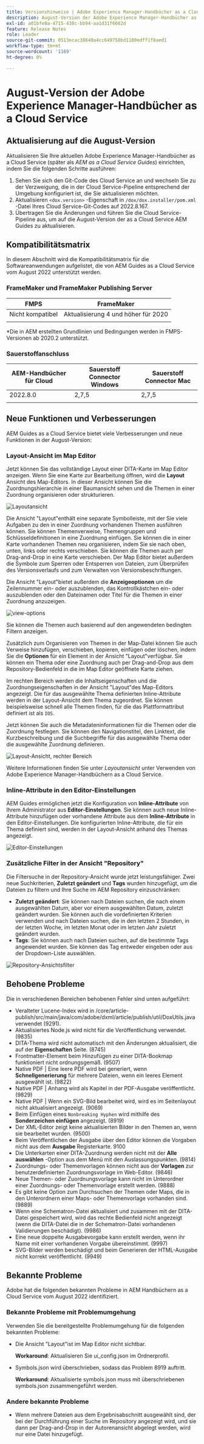 ```yaml
---
title: Versionshinweise | Adobe Experience Manager-Handbücher as a Cloud Service, Version August 2022
description: August-Version der Adobe Experience Manager-Handbücher as a Cloud Service
exl-id: a01bfe8a-4715-438c-bb94-aa1d31f6662d
feature: Release Notes
role: Leader
source-git-commit: 0513ecac38840a4cc649758bd1180edff1f8aed1
workflow-type: tm+mt
source-wordcount: '1169'
ht-degree: 0%

---
```


# August-Version der Adobe Experience Manager-Handbücher as a Cloud Service

## Aktualisierung auf die August-Version

Aktualisieren Sie Ihre aktuellen Adobe Experience Manager-Handbücher as a Cloud Service (später als *AEM as a Cloud Service Guides*) einrichten, indem Sie die folgenden Schritte ausführen:
1. Sehen Sie sich den Git-Code des Cloud Service an und wechseln Sie zu der Verzweigung, die in der Cloud Service-Pipeline entsprechend der Umgebung konfiguriert ist, die Sie aktualisieren möchten.
1. Aktualisieren `<dox.version>` -Eigenschaft in `/dox/dox.installer/pom.xml` -Datei Ihres Cloud Service-Git-Codes auf 2022.8.167.
1. Übertragen Sie die Änderungen und führen Sie die Cloud Service-Pipeline aus, um auf die August-Version der as a Cloud Service AEM Guides zu aktualisieren.

## Kompatibilitätsmatrix

In diesem Abschnitt wird die Kompatibilitätsmatrix für die Softwareanwendungen aufgelistet, die von AEM Guides as a Cloud Service vom August 2022 unterstützt werden.

### FrameMaker und FrameMaker Publishing Server

| FMPS | FrameMaker |
| --- | --- |
| Nicht kompatibel | Aktualisierung 4 und höher für 2020 |
| | |

*Die in AEM erstellten Grundlinien und Bedingungen werden in FMPS-Versionen ab 2020.2 unterstützt.

### Sauerstoffanschluss

| AEM-Handbücher für Cloud | Sauerstoff Connector Windows | Sauerstoff Connector Mac |
| --- | --- | --- |
| 2022.8.0 | 2,7,5 | 2,7,5 |
|  |  |  |


## Neue Funktionen und Verbesserungen

AEM Guides as a Cloud Service bietet viele Verbesserungen und neue Funktionen in der August-Version:

### Layout-Ansicht im Map Editor

Jetzt können Sie das vollständige Layout einer DITA-Karte im Map Editor anzeigen. Wenn Sie eine Karte zur Bearbeitung öffnen, wird die **Layout** Ansicht des Map-Editors. In dieser Ansicht können Sie die Zuordnungshierarchie in einer Baumansicht sehen und die Themen in einer Zuordnung organisieren oder strukturieren.

![Layoutansicht](assets/layout-view-map.png)

Die Ansicht &quot;Layout&quot;enthält eine separate Symbolleiste, mit der Sie viele Aufgaben zu den in einer Zuordnung vorhandenen Themen ausführen können.
Sie können Themenverweise, Themengruppen und Schlüsseldefinitionen in eine Zuordnung einfügen. Sie können die in einer Karte vorhandenen Themen neu organisieren, indem Sie sie nach oben, unten, links oder rechts verschieben. Sie können die Themen auch per Drag-and-Drop in eine Karte verschieben. Der Map Editor bietet außerdem die Symbole zum Sperren oder Entsperren von Dateien, zum Überprüfen des Versionsverlaufs und zum Verwalten von Versionsbeschriftungen.


Die Ansicht &quot;Layout&quot;bietet außerdem die **Anzeigeoptionen** um die Zeilennummer ein- oder auszublenden, das Kontrollkästchen ein- oder auszublenden oder den Dateinamen oder Titel für die Themen in einer Zuordnung anzuzeigen.


![view-options](assets/view-options.png)

Sie können die Themen auch basierend auf den angewendeten bedingten Filtern anzeigen.

Zusätzlich zum Organisieren von Themen in der Map-Datei können Sie auch Verweise hinzufügen, verschieben, kopieren, einfügen oder löschen, indem Sie die **Optionen** für ein Element in der Ansicht &quot;Layout&quot;verfügbar. Sie können ein Thema oder eine Zuordnung auch per Drag-and-Drop aus dem Repository-Bedienfeld in die im Map Editor geöffnete Karte ziehen.

Im rechten Bereich werden die Inhaltseigenschaften und die Zuordnungseigenschaften in der Ansicht &quot;Layout&quot;des Map-Editors angezeigt. Die für das ausgewählte Thema definierten Inline-Attribute werden in der Layout-Ansicht dem Thema zugeordnet. Sie können beispielsweise schnell alle Themen finden, für die das Plattformattribut definiert ist als `IOS`.

Jetzt können Sie auch die Metadateninformationen für die Themen oder die Zuordnung festlegen. Sie können den Navigationstitel, den Linktext, die Kurzbeschreibung und die Suchbegriffe für das ausgewählte Thema oder die ausgewählte Zuordnung definieren.

![Layout-Ansicht, rechter Bereich](assets/layout-inline-attributes.png)

Weitere Informationen finden Sie unter *Layoutansicht* unter Verwenden von Adobe Experience Manager-Handbüchern as a Cloud Service.

### Inline-Attribute in den Editor-Einstellungen

AEM Guides ermöglichen jetzt die Konfiguration von **Inline-Attribute** von Ihrem Administrator aus **Editor-Einstellungen**. Sie können auch neue Inline-Attribute hinzufügen oder vorhandene Attribute aus dem **Inline-Attribute** in den Editor-Einstellungen.
Die konfigurierten Inline-Attribute, die für ein Thema definiert sind, werden in der Layout-Ansicht anhand des Themas angezeigt.

![Editor-Einstellungen](assets/editor-settings-inline-attributes.png)


### Zusätzliche Filter in der Ansicht &quot;Repository&quot;

Die Filtersuche in der Repository-Ansicht wurde jetzt leistungsfähiger. Zwei neue Suchkriterien, **Zuletzt geändert** und **Tags** wurden hinzugefügt, um die Dateien zu filtern und Ihre Suche im AEM Repository einzuschränken:
* **Zuletzt geändert**: Sie können nach Dateien suchen, die nach einem ausgewählten Datum, aber vor einem ausgewählten Datum, zuletzt geändert wurden. Sie können auch die vordefinierten Kriterien verwenden und nach Dateien suchen, die in den letzten 2 Stunden, in der letzten Woche, im letzten Monat oder im letzten Jahr zuletzt geändert wurden.
* **Tags**: Sie können auch nach Dateien suchen, auf die bestimmte Tags angewendet wurden. Sie können das Tag entweder eingeben oder aus der Dropdown-Liste auswählen.

![Repository-Ansichtsfilter](assets/repo-filter-search.png)


## Behobene Probleme

Die in verschiedenen Bereichen behobenen Fehler sind unten aufgeführt:

* Veralteter Lucene-Index wird in /core/article-publish/src/main/java/com/adobe/dxml/article/publish/util/DoxUtils.java verwendet (9291).
* Aktualisiertes Node.js wird nicht für die Veröffentlichung verwendet. (9835)
* DITA-Thema wird nicht automatisch mit den Änderungen aktualisiert, die auf der **Eigenschaften** Seite. (8745)
* Frontmatter-Element beim Hinzufügen zu einer DITA-Bookmap funktioniert nicht ordnungsgemäß. (9507)
* Native PDF | Eine leere PDF wird bei generiert, wenn **Schnellgenerierung** für mehrere Dateien, wenn ein leeres Element ausgewählt ist. (9822)
* Native PDF | Anhang wird als Kapitel in der PDF-Ausgabe veröffentlicht. (9829)
* Native PDF | Wenn ein SVG-Bild bearbeitet wird, wird es im Seitenlayout nicht aktualisiert angezeigt. (9069)
* Beim Einfügen eines `Nonbreaking Hyphen` wird mithilfe des **Sonderzeichen einfügen** angezeigt. (8919)
* Der XML-Editor zeigt keine aktualisierten Bilder in den Themen an, wenn sie bearbeitet wurden. (9500)
* Beim Veröffentlichen der Ausgabe über den Editor können die Vorgaben nicht aus dem **Ausgabe** Registerkarte. 9100
* Die Unterkarten einer DITA-Zuordnung werden nicht mit der **Alle auswählen** -Option aus dem Menü mit den Auslassungspunkten. (9814)
* Zuordnungs- oder Themenvorlagen können nicht aus der **Vorlagen** zur benutzerdefinierten Zuordnungsvorlage im Web-Editor. (9846)
* Neue Themen- oder Zuordnungsvorlage kann nicht im Unterordner einer Zuordnungs- oder Themenvorlage erstellt werden. (9888)
* Es gibt keine Option zum Durchsuchen der Themen oder Maps, die in den Unterordnern einer Maps- oder Themenvorlage vorhanden sind. (9889)
* Wenn eine Schematron-Datei aktualisiert und zusammen mit der DITA-Datei gespeichert wird, wird das rechte Bedienfeld nicht angezeigt (wenn die DITA-Datei die in der Schematron-Datei vorhandenen Validierungen beschädigt). (9986)
* Eine neue doppelte Ausgabevorgabe kann erstellt werden, wenn ihr Name mit einer vorhandenen Vorgabe übereinstimmt. (9997)
* SVG-Bilder werden beschädigt und beim Generieren der HTML-Ausgabe nicht korrekt veröffentlicht. (9949)


## Bekannte Probleme

Adobe hat die folgenden bekannten Probleme in AEM Handbüchern as a Cloud Service vom August 2022 identifiziert.

### Bekannte Probleme mit Problemumgehung

Verwenden Sie die bereitgestellte Problemumgehung für die folgenden bekannten Probleme:

* Die Ansicht &quot;Layout&quot;ist im Map Editor nicht sichtbar.

  **Workaround**: Aktualisieren Sie ui_config.json im Ordnerprofil.

* Symbols.json wird überschrieben, sodass das Problem 8919 auftritt.

  **Workaround**: Aktualisierte symbols.json muss mit überschriebenen symbols.json zusammengeführt werden.

### Andere bekannte Probleme

* Wenn mehrere Dateien aus dem Ergebnisabschnitt ausgewählt sind, der bei der Durchführung einer Suche im Repository angezeigt wird, und sie dann per Drag-and-Drop in der Autorenansicht abgelegt werden, wird nur eine Datei hinzugefügt.
